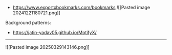 

- https://www.exportxbookmarks.com/bookmarks
![[Pasted image 20241221180721.png]]

Background patterns:
- https://jatin-yadav05.github.io/MotifyX/


---

![[Pasted image 20250329143146.png]]
